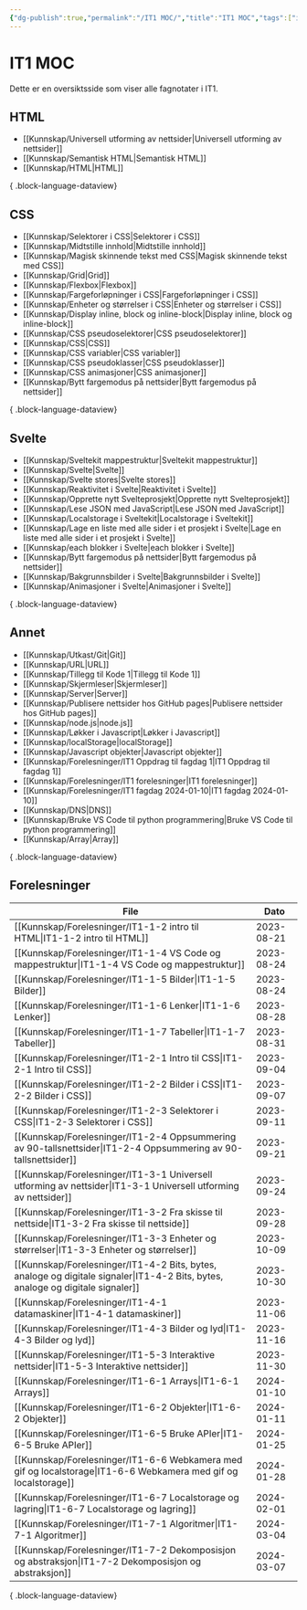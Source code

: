```yaml
---
{"dg-publish":true,"permalink":"/IT1 MOC/","title":"IT1 MOC","tags":["it1"]}
---
```



# IT1 MOC

Dette er en oversiktsside som viser alle fagnotater i IT1.

## HTML
- [[Kunnskap/Universell utforming av nettsider\|Universell utforming av nettsider]]
- [[Kunnskap/Semantisk HTML\|Semantisk HTML]]
- [[Kunnskap/HTML\|HTML]]

{ .block-language-dataview}

## CSS
- [[Kunnskap/Selektorer i CSS\|Selektorer i CSS]]
- [[Kunnskap/Midtstille innhold\|Midtstille innhold]]
- [[Kunnskap/Magisk skinnende tekst med CSS\|Magisk skinnende tekst med CSS]]
- [[Kunnskap/Grid\|Grid]]
- [[Kunnskap/Flexbox\|Flexbox]]
- [[Kunnskap/Fargeforløpninger i CSS\|Fargeforløpninger i CSS]]
- [[Kunnskap/Enheter og størrelser i CSS\|Enheter og størrelser i CSS]]
- [[Kunnskap/Display inline, block og inline-block\|Display inline, block og inline-block]]
- [[Kunnskap/CSS pseudoselektorer\|CSS pseudoselektorer]]
- [[Kunnskap/CSS\|CSS]]
- [[Kunnskap/CSS variabler\|CSS variabler]]
- [[Kunnskap/CSS pseudoklasser\|CSS pseudoklasser]]
- [[Kunnskap/CSS animasjoner\|CSS animasjoner]]
- [[Kunnskap/Bytt fargemodus på nettsider\|Bytt fargemodus på nettsider]]

{ .block-language-dataview}

## Svelte
- [[Kunnskap/Sveltekit mappestruktur\|Sveltekit mappestruktur]]
- [[Kunnskap/Svelte\|Svelte]]
- [[Kunnskap/Svelte stores\|Svelte stores]]
- [[Kunnskap/Reaktivitet i Svelte\|Reaktivitet i Svelte]]
- [[Kunnskap/Opprette nytt Svelteprosjekt\|Opprette nytt Svelteprosjekt]]
- [[Kunnskap/Lese JSON med JavaScript\|Lese JSON med JavaScript]]
- [[Kunnskap/Localstorage i Sveltekit\|Localstorage i Sveltekit]]
- [[Kunnskap/Lage en liste med alle sider i et prosjekt i Svelte\|Lage en liste med alle sider i et prosjekt i Svelte]]
- [[Kunnskap/each blokker i Svelte\|each blokker i Svelte]]
- [[Kunnskap/Bytt fargemodus på nettsider\|Bytt fargemodus på nettsider]]
- [[Kunnskap/Bakgrunnsbilder i Svelte\|Bakgrunnsbilder i Svelte]]
- [[Kunnskap/Animasjoner i Svelte\|Animasjoner i Svelte]]

{ .block-language-dataview}

## Annet
- [[Kunnskap/Utkast/Git\|Git]]
- [[Kunnskap/URL\|URL]]
- [[Kunnskap/Tillegg til Kode 1\|Tillegg til Kode 1]]
- [[Kunnskap/Skjermleser\|Skjermleser]]
- [[Kunnskap/Server\|Server]]
- [[Kunnskap/Publisere nettsider hos GitHub pages\|Publisere nettsider hos GitHub pages]]
- [[Kunnskap/node.js\|node.js]]
- [[Kunnskap/Løkker i Javascript\|Løkker i Javascript]]
- [[Kunnskap/localStorage\|localStorage]]
- [[Kunnskap/Javascript objekter\|Javascript objekter]]
- [[Kunnskap/Forelesninger/IT1 Oppdrag til fagdag 1\|IT1 Oppdrag til fagdag 1]]
- [[Kunnskap/Forelesninger/IT1 forelesninger\|IT1 forelesninger]]
- [[Kunnskap/Forelesninger/IT1 fagdag 2024-01-10\|IT1 fagdag 2024-01-10]]
- [[Kunnskap/DNS\|DNS]]
- [[Kunnskap/Bruke VS Code til python programmering\|Bruke VS Code til python programmering]]
- [[Kunnskap/Array\|Array]]

{ .block-language-dataview}

## Forelesninger
| File                                                                                                                               | Dato       |
| ---------------------------------------------------------------------------------------------------------------------------------- | ---------- |
| [[Kunnskap/Forelesninger/IT1-1-2 intro til HTML\|IT1-1-2 intro til HTML]]                                                       | 2023-08-21 |
| [[Kunnskap/Forelesninger/IT1-1-4 VS Code og mappestruktur\|IT1-1-4 VS Code og mappestruktur]]                                   | 2023-08-24 |
| [[Kunnskap/Forelesninger/IT1-1-5 Bilder\|IT1-1-5 Bilder]]                                                                       | 2023-08-24 |
| [[Kunnskap/Forelesninger/IT1-1-6 Lenker\|IT1-1-6 Lenker]]                                                                       | 2023-08-28 |
| [[Kunnskap/Forelesninger/IT1-1-7 Tabeller\|IT1-1-7 Tabeller]]                                                                   | 2023-08-31 |
| [[Kunnskap/Forelesninger/IT1-2-1 Intro til CSS\|IT1-2-1 Intro til CSS]]                                                         | 2023-09-04 |
| [[Kunnskap/Forelesninger/IT1-2-2 Bilder i CSS\|IT1-2-2 Bilder i CSS]]                                                           | 2023-09-07 |
| [[Kunnskap/Forelesninger/IT1-2-3 Selektorer i CSS\|IT1-2-3 Selektorer i CSS]]                                                   | 2023-09-11 |
| [[Kunnskap/Forelesninger/IT1-2-4 Oppsummering av 90-tallsnettsider\|IT1-2-4 Oppsummering av 90-tallsnettsider]]                 | 2023-09-21 |
| [[Kunnskap/Forelesninger/IT1-3-1 Universell utforming av nettsider\|IT1-3-1 Universell utforming av nettsider]]                 | 2023-09-24 |
| [[Kunnskap/Forelesninger/IT1-3-2 Fra skisse til nettside\|IT1-3-2 Fra skisse til nettside]]                                     | 2023-09-28 |
| [[Kunnskap/Forelesninger/IT1-3-3 Enheter og størrelser\|IT1-3-3 Enheter og størrelser]]                                         | 2023-10-09 |
| [[Kunnskap/Forelesninger/IT1-4-2 Bits, bytes, analoge og digitale signaler\|IT1-4-2 Bits, bytes, analoge og digitale signaler]] | 2023-10-30 |
| [[Kunnskap/Forelesninger/IT1-4-1 datamaskiner\|IT1-4-1 datamaskiner]]                                                           | 2023-11-06 |
| [[Kunnskap/Forelesninger/IT1-4-3 Bilder og lyd\|IT1-4-3 Bilder og lyd]]                                                         | 2023-11-16 |
| [[Kunnskap/Forelesninger/IT1-5-3 Interaktive nettsider\|IT1-5-3 Interaktive nettsider]]                                         | 2023-11-30 |
| [[Kunnskap/Forelesninger/IT1-6-1 Arrays\|IT1-6-1 Arrays]]                                                                       | 2024-01-10 |
| [[Kunnskap/Forelesninger/IT1-6-2 Objekter\|IT1-6-2 Objekter]]                                                                   | 2024-01-11 |
| [[Kunnskap/Forelesninger/IT1-6-5 Bruke APIer\|IT1-6-5 Bruke APIer]]                                                             | 2024-01-25 |
| [[Kunnskap/Forelesninger/IT1-6-6 Webkamera med gif og localstorage\|IT1-6-6 Webkamera med gif og localstorage]]                 | 2024-01-28 |
| [[Kunnskap/Forelesninger/IT1-6-7 Localstorage og lagring\|IT1-6-7 Localstorage og lagring]]                                     | 2024-02-01 |
| [[Kunnskap/Forelesninger/IT1-7-1 Algoritmer\|IT1-7-1 Algoritmer]]                                                               | 2024-03-04 |
| [[Kunnskap/Forelesninger/IT1-7-2 Dekomposisjon og abstraksjon\|IT1-7-2 Dekomposisjon og abstraksjon]]                           | 2024-03-07 |

{ .block-language-dataview}
